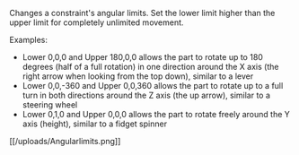 Changes a constraint's angular limits. Set the lower limit higher than the upper limit for completely unlimited movement.

Examples:
- Lower 0,0,0 and Upper 180,0,0 allows the part to rotate up to 180 degrees (half of a full rotation) in one direction around the X axis (the right arrow when looking from the top down), similar to a lever
- Lower 0,0,-360 and Upper 0,0,360 allows the part to rotate up to a full turn in both directions around the Z axis (the up arrow), similar to a steering wheel
- Lower 0,1,0 and Upper 0,0,0 allows the part to rotate freely around the Y axis (height), similar to a fidget spinner

[[/uploads/Angularlimits.png]]
